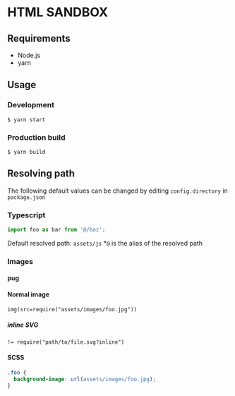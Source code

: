 # HTML SANDBOX

## Requirements

- Node.js
- yarn

## Usage

### Development

```shell
$ yarn start
```

### Production build

```shell
$ yarn build
```

## Resolving path

The following default values can be changed by editing `config.directory` in `package.json`

### Typescript

```typescript
import foo as bar from '@/baz';
```

Default resolved path: `assets/js` \*`@` is the alias of the resolved path

### Images

#### pug

#### Normal image

```pug
img(src=require("assets/images/foo.jpg"))
```

##### inline SVG

```pug
!= require("path/to/file.svg?inline")
```

#### SCSS

```scss
.foo {
  background-image: url(assets/images/foo.jpg);
}
```
